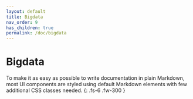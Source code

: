 ```yaml
---
layout: default
title: Bigdata
nav_order: 9
has_children: true
permalink: /doc/bigdata
---
```


# Bigdata

To make it as easy as possible to write documentation in plain Markdown, most UI components are styled using default Markdown elements with few additional CSS classes needed.
{: .fs-6 .fw-300 }
